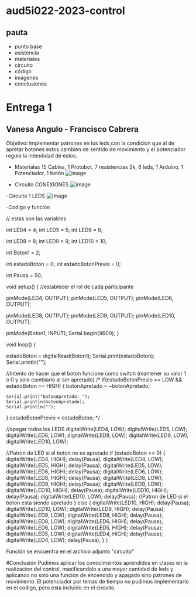 # aud5i022-2023-control

## pauta

- punto base
- asistencia
- materiales
- circuito
- código
- imágenes
- conclusiones

 # Entrega 1
 ## Vanesa Angulo - Francisco Cabrera
 
 Objetivo: Implementar patrones en los leds,con la condicion que al de apretar botones estos cambien de sentido de movimiento y el potenciador regule la intendidad de estos.
 
 - Materiales
 15 Cables, 1 Protobot, 7 resistencias 2k, 6 leds, 1 Arduino, 1 Potenciador, 1 botón
 ![image](https://user-images.githubusercontent.com/128185941/235242841-5b873ea8-233b-453a-878a-46333a01f664.png)
 
 
 - Circuito CONEXIONES
  ![image](https://user-images.githubusercontent.com/128185941/235257312-8134a4fd-2029-4c86-85a4-fbafc3f6f227.png)
 
 
 -Circuito 1 LEDS
  ![image](https://user-images.githubusercontent.com/128185941/235253222-fbef52ba-b672-40a0-866e-6887cc68ec7f.png)
  
  -Codigo y función
  
  
// estas son las variables

int LED4 = 4;
int LED5 = 5;
int LED6 = 6;

int LED8 = 8;
int LED9 = 9;
int LED10 = 10;

int Boton1 = 2;

int estadoBoton = 0;
int estadoBotonPrevio = 0;

int Pausa = 50;

void setup() {
  //establecer el rol de cada participante

  pinMode(LED4, OUTPUT);
  pinMode(LED5, OUTPUT);
  pinMode(LED6, OUTPUT);

  pinMode(LED8, OUTPUT);
  pinMode(LED9, OUTPUT);
  pinMode(LED10, OUTPUT);

  pinMode(Boton1, INPUT);
  Serial.begin(9600);
}

void loop() {

  estadoBoton = digitalRead(Boton1);
  Serial.print(estadoBoton);
  Serial.println("");

  //Intento de hacer que el boton funcione como switch (mantener su valor 1 o 0 y solo cambiarlo al ser apretado)
  /*
  if(estadoBotonPrevio == LOW && estadoBoton == HIGH) {
    botonApretado = ~botonApretado;

    Serial.print("botonApretado: ");
    Serial.println(botonApretado);
    Serial.println("");
  }
    estadoBotonPrevio = estadoBoton;
  */

  //apagar todos los LEDS
  digitalWrite(LED4, LOW);
  digitalWrite(LED5, LOW);
  digitalWrite(LED6, LOW);
  digitalWrite(LED8, LOW);
  digitalWrite(LED9, LOW);
  digitalWrite(LED10, LOW);

  //Patron de LED si el boton no es apretado
  if (estadoBoton == 0) {
    digitalWrite(LED4, HIGH);
    delay(Pausa);
    digitalWrite(LED4, LOW);
    digitalWrite(LED5, HIGH);
    delay(Pausa);
    digitalWrite(LED5, LOW);
    digitalWrite(LED6, HIGH);
    delay(Pausa);
    digitalWrite(LED6, LOW);
    digitalWrite(LED8, HIGH);
    delay(Pausa);
    digitalWrite(LED8, LOW);
    digitalWrite(LED9, HIGH);
    delay(Pausa);
    digitalWrite(LED9, LOW);
    digitalWrite(LED10, HIGH);
    delay(Pausa);
    digitalWrite(LED10, HIGH);
    delay(Pausa);
    digitalWrite(LED10, LOW);
    delay(Pausa);
    //Patron de LED si el boton esta siendo apretado
  } else {
    digitalWrite(LED10, HIGH);
    delay(Pausa);
    digitalWrite(LED10, LOW);
    digitalWrite(LED9, HIGH);
    delay(Pausa);
    digitalWrite(LED9, LOW);
    digitalWrite(LED8, HIGH);
    delay(Pausa);
    digitalWrite(LED8, LOW);
    digitalWrite(LED6, HIGH);
    delay(Pausa);
    digitalWrite(LED6, LOW);
    digitalWrite(LED5, HIGH);
    delay(Pausa);
    digitalWrite(LED5, LOW);
    digitalWrite(LED4, HIGH);
    delay(Pausa);
    digitalWrite(LED4, LOW);
    delay(Pausa);
  }
}

  
   Función se encuentra en el archivo adjunto "circuito"
  
  #Conclusión
  Pudimos aplicar los conocimeintos aprendidos en clases en la realizacion del control, maxificandolo a una mayor cantidad de leds y aplicanco no solo una funcion de encendido y apagado sino patrones de movimiento. El potenciador por temas de tiempo no pudimos implementarlo en el codigo, pero esta incluido en el circuito.
  


